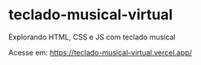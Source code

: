 # teclado-musical-virtual
Explorando HTML, CSS e JS com teclado musical

Acesse em: https://teclado-musical-virtual.vercel.app/
